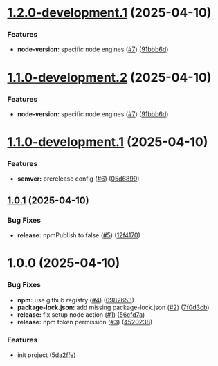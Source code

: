 # [1.2.0-development.1](https://github.com/teeradech-th/poc-semver-canary/compare/v1.1.0...v1.2.0-development.1) (2025-04-10)


### Features

* **node-version:** specific node engines ([#7](https://github.com/teeradech-th/poc-semver-canary/issues/7)) ([91bbb6d](https://github.com/teeradech-th/poc-semver-canary/commit/91bbb6d016ed0d8a176cd3332f23e91e9abb0431))

# [1.1.0-development.2](https://github.com/teeradech-th/poc-semver-canary/compare/v1.1.0-development.1...v1.1.0-development.2) (2025-04-10)

### Features

* **node-version:** specific node engines ([#7](https://github.com/teeradech-th/poc-semver-canary/issues/7)) ([91bbb6d](https://github.com/teeradech-th/poc-semver-canary/commit/91bbb6d016ed0d8a176cd3332f23e91e9abb0431))

# [1.1.0-development.1](https://github.com/teeradech-th/poc-semver-canary/compare/v1.0.1...v1.1.0-development.1) (2025-04-10)

### Features

* **semver:** prerelease config ([#6](https://github.com/teeradech-th/poc-semver-canary/issues/6)) ([05d6899](https://github.com/teeradech-th/poc-semver-canary/commit/05d6899b34abd8b84a2a0fcb1d41cddf67036e54))

## [1.0.1](https://github.com/teeradech-th/poc-semver-canary/compare/v1.0.0...v1.0.1) (2025-04-10)

### Bug Fixes

* **release:** npmPublish to false ([#5](https://github.com/teeradech-th/poc-semver-canary/issues/5)) ([12f4170](https://github.com/teeradech-th/poc-semver-canary/commit/12f4170cf5f06421c20c77dc40ccdfb46b0b9ec8))

# 1.0.0 (2025-04-10)

### Bug Fixes

* **npm:** use github registry ([#4](https://github.com/teeradech-th/poc-semver-canary/issues/4)) ([0982653](https://github.com/teeradech-th/poc-semver-canary/commit/0982653dd92f991862af1b366985fbb90e531752))
* **package-lock.json:** add missing package-lock.json ([#2](https://github.com/teeradech-th/poc-semver-canary/issues/2)) ([7f0d3cb](https://github.com/teeradech-th/poc-semver-canary/commit/7f0d3cb140eab77b11f5fb256e6bee4ce55e7f2e))
* **release:** fix setup node action ([#1](https://github.com/teeradech-th/poc-semver-canary/issues/1)) ([56cfd7a](https://github.com/teeradech-th/poc-semver-canary/commit/56cfd7a25828c1986ce2bb69a986d147e1666acc))
* **release:** npm token permission ([#3](https://github.com/teeradech-th/poc-semver-canary/issues/3)) ([4520238](https://github.com/teeradech-th/poc-semver-canary/commit/45202384493cfcfbab1c40b22309817f8479d713))

### Features

* init project ([5da2ffe](https://github.com/teeradech-th/poc-semver-canary/commit/5da2ffe6f76f9e23e3045c42df463a63419339a9))
